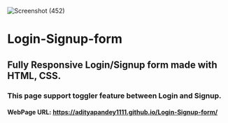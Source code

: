 ![Screenshot (452)](https://github.com/adityapandey1111/Login-Signup-form/assets/114282369/ee4234c1-383c-495d-8b79-e8c1764925fa)
# Login-Signup-form
## Fully Responsive Login/Signup form made with HTML, CSS.
### This page support toggler feature between Login and Signup.

#### WebPage URL: https://adityapandey1111.github.io/Login-Signup-form/
